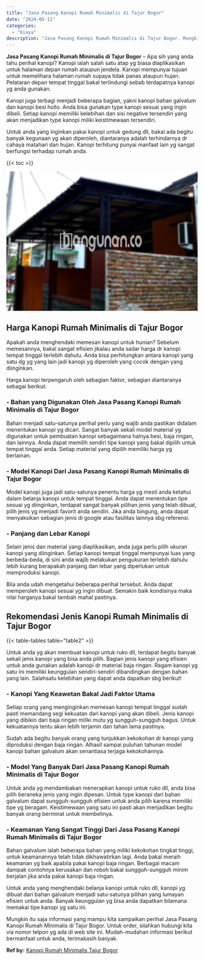 ```yaml
---
title: "Jasa Pasang Kanopi Rumah Minimalis di Tajur Bogor"
date: "2024-05-11"
categories: 
  - "biaya"
description: "Jasa Pasang Kanopi Rumah Minimalis di Tajur Bogor. Mungkin itu saja informasi yang mampu kita sampaikan perihal Jasa Pasang Kanopi Rumah Minimalis di Tajur B..."
---
```


**Jasa Pasang Kanopi Rumah Minimalis di Tajur Bogor** – Apa sih yang anda tahu perihal kanopi? Kanopi ialah salah satu atap yg biasa diaplikasikan untuk halaman depan rumah ataupun jendela. Kanopi mempunyai tujuan untuk memelihara halaman rumah supaya tidak panas ataupun hujan. Pelataran depan tempat tinggal bakal terlindungi sebab terdapatnya kanopi yg anda gunakan.

Kanopi juga terbagi menjadi beberapa bagian, yakni kanopi bahan galvalum dan kanopi besi hollo. Anda bisa gunakan type kanopi sesuai yang ingin dibeli. Setiap kanopi memiliki kelebihan dan sisi negative tersendiri yang akan menjadikan type kanopi miliki keistimewaan tersendiri.

Untuk anda yang inginkan pakai kanopi untuk gedung dll, bakal ada begitu banyak kegunaan yg akan diperoleh, diantaranya adalah terhindarnya dr cahaya matahari dan hujan. Kanopi terhitung punyai manfaat lain yg sangat berfungsi terhadap rumah anda.

{{< toc >}}

![Jasa Pasang Kanopi Rumah Minimalis di Tajur Bogor](/images/harga-kanopi-minimalis-63.png)

## Harga Kanopi Rumah Minimalis di Tajur Bogor

Apakah anda menghendaki memesan kanopi untuk hunian? Sebelum memesannya, bakal sangat efisien jikalau anda sadar harga dr kanopi tempat tinggal terlebih dahulu. Anda bisa perhitungkan antara kanopi yang satu dg yg yang lain jadi kanopi yg diperoleh yang cocok dengan yang diinginkan.

Harga kanopi terpengaruh oleh sebagian faktor, sebagian diantaranya sebagai berikut:

### \- Bahan yang Digunakan Oleh Jasa Pasang Kanopi Rumah Minimalis di Tajur Bogor

Bahan menjadi satu-satunya perihal perlu yang wajib anda pastikan didalam menentukan kanopi yg dicari. Sangat banyak sekali model material yg digunakan untuk pembuatan kanopi sebagaimana halnya besi, baja ringan, dan lainnya. Anda dapat memilih sendiri tipe kanopi yang bakal dipilih untuk tempat tinggal anda. Setiap material yang dipilih memiliki harga yg berlainan.

### \- Model Kanopi Dari Jasa Pasang Kanopi Rumah Minimalis di Tajur Bogor

Model kanopi juga jadi satu-satunya penentu harga yg mesti anda ketahui dalam belanja kanopi untuk tempat tinggal. Anda dapat menentukan tipe sesuai yg diinginkan, terdapat sangat banyak pilihan jenis yang telah dibuat, pilih jenis yg menjadi favorit anda sendiri. Jika anda bingung, anda dapat menyaksikan sebagian jenis di google atau fasilitas lainnya sbg referensi.

### \- Panjang dan Lebar Kanopi

Selain jenis dan material yang diaplikasikan, anda juga perlu pilih ukuran kanopi yang diinginkan. Setiap kanopi tempat tinggal mempunyai luas yang berbeda-beda, di sini anda wajib melakukan pengukuran terlebih dahulu lebih kurang berapakah panjang dan lebar yang diperlukan untuk memproduksi kanopi.

Bila anda udah mengetahui beberapa perihal tersebut. Anda dapat memperoleh kanopi sesuai yg ingin dibuat. Semakin baik kondisinya maka nilai harganya bakal tambah mahal pastinya.

## Rekomendasi Jenis Kanopi Rumah Minimalis di Tajur Bogor

{{< table-tables table="table2" >}}

Untuk anda yg akan membuat kanopi untuk ruko dll, terdapat begitu banyak sekali jenis kanopi yang bisa anda pilih. Bagian jenis kanopi yang efisien untuk anda gunakan adalah kanopi dr material baja ringan. Ragam kanopi yg satu ini memiliki keunggulan sendiri-sendiri dibandingkan dengan bahan yang lain. Salahsatu kelebihan yang dapat anda dapatkan sbg berikut!

### \- Kanopi Yang Keawetan Bakal Jadi Faktor Utama

Setiap orang yang menginginkan memesan kanopi tempat tinggal sudah pasti memandang segi kekuatan dari kanopi yang akan dibeli. Jenis kanopi yang dibikin dari baja ringan miliki mutu yg sungguh-sungguh bagus. Untuk kekuatannya tentu akan lebih terjamin dan tahan lama pastinya.

Sudah ada begitu banyak orang yang tunjukkan kekokohan dr kanopi yang diproduksi dengan baja ringan. Alhasil sampai puluhan tahunan model kanopi bahan galvalum akan senantiasa terjaga kekokohannya.

### \- Model Yang Banyak Dari Jasa Pasang Kanopi Rumah Minimalis di Tajur Bogor

Untuk anda yg mendambakan menerapkan kanopi untuk ruko dll, anda bisa pilih beraneka jenis yang ingin dipesan. Untuk type kanopi dari bahan galvalum dapat sungguh-sungguh efisien untuk anda pilih karena memiliki tipe yg beragam. Keistimewaan yang satu ini pasti akan menjadikan begitu banyak orang berminat untuk membelinya.

### \- Keamanan Yang Sangat Tinggi Dari Jasa Pasang Kanopi Rumah Minimalis di Tajur Bogor

Bahan galvalum ialah beberapa bahan yang miliki kekokohan tingkat tinggi, untuk keamanannya telah tidak dikhawatirkan lagi. Anda bakal meraih keamanan yg baik apabila pakai kanopi baja ringan. Berbagai macam dampak contohnya kerusakan dan roboh bakal sungguh-sungguh minim berjalan jika anda pakai kanopi baja ringan.

Untuk anda yang menghendaki belanja kanopi untuk ruko dll, kanopi yg dibuat dari bahan galvalum menjadi satu-satunya pilihan yang lumayan efisien untuk anda. Banyak keunggulan yg bisa anda dapatkan bilamana memakai tipe kanopi yg satu ini.

Mungkin itu saja informasi yang mampu kita sampaikan perihal Jasa Pasang Kanopi Rumah Minimalis di Tajur Bogor. Untuk order, silahkan hubungi kita via nomor telpon yg ada di web site ini. Mudah-mudahan informasi berikut bermanfaat untuk anda, terimakasih banyak.

**Ref by:**  [Kanopi Rumah Minimalis Tajur Bogor](https://id.wikipedia.org/wiki/Kanopi)
